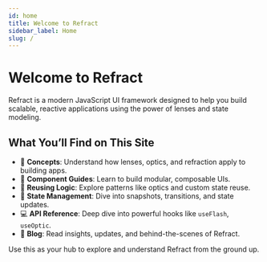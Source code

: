 ```yaml
---
id: home
title: Welcome to Refract
sidebar_label: Home
slug: /
---
```


# Welcome to Refract

Refract is a modern JavaScript UI framework designed to help you build scalable, reactive applications using the power of lenses and state modeling.

## What You’ll Find on This Site

- 📘 **Concepts**: Understand how lenses, optics, and refraction apply to building apps.
- 🧩 **Component Guides**: Learn to build modular, composable UIs.
- 🔁 **Reusing Logic**: Explore patterns like optics and custom state reuse.
- 🧠 **State Management**: Dive into snapshots, transitions, and state updates.
- 💻 **API Reference**: Deep dive into powerful hooks like `useFlash`, `useOptic`.
- 📝 **Blog**: Read insights, updates, and behind-the-scenes of Refract.

Use this as your hub to explore and understand Refract from the ground up.
